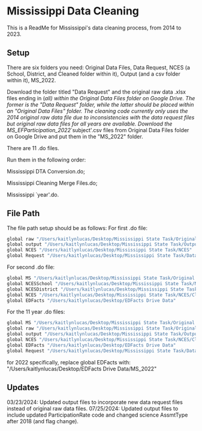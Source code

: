 
# Mississippi Data Cleaning

This is a ReadMe for Mississippi's data cleaning process, from 2014 to 2023.




## Setup

There are six folders you need: 
Original Data Files, Data Request, NCES (a School, District, and Cleaned folder within it), Output (and a csv folder within it), MS_2022. 

Download the folder titled "Data Request" and the original raw data .xlsx files ending in (_all) within the Original Data Files folder on Google Drive. The former is the "Data Request" folder, while the latter should be placed within an "Original Data Files" folder.
The cleaning code currently only uses the 2014 original raw data file due to inconsistencies with the data request files but original raw data files for all years are available. Download the MS_EFParticipation_2022_`subject'.csv files from Original Data Files folder on Google Drive and put them in the "MS_2022" folder.

There are 11 .do files. 

Run them in the following order:

Mississippi DTA Conversion.do; 

Mississippi Cleaning Merge Files.do; 

Mississippi `year'.do. 



    
## File Path

The file path setup should be as follows: 
For first .do file:

```bash
global raw "/Users/kaitlynlucas/Desktop/Mississippi State Task/Original Data Files"
global output "/Users/kaitlynlucas/Desktop/Mississippi State Task/Output"
global NCES "/Users/kaitlynlucas/Desktop/Mississippi State Task/NCES"
global Request "/Users/kaitlynlucas/Desktop/Mississippi State Task/Data Request"
```
For second .do file:
```bash
global MS "/Users/kaitlynlucas/Desktop/Mississippi State Task/Original Data Files"
global NCESSchool "/Users/kaitlynlucas/Desktop/Mississippi State Task/NCES/School"
global NCESDistrict "/Users/kaitlynlucas/Desktop/Mississippi State Task/NCES/District"
global NCES "/Users/kaitlynlucas/Desktop/Mississippi State Task/NCES/Cleaned"
global EDFacts "/Users/kaitlynlucas/Desktop/EDFacts Drive Data"
```
For the 11 year .do files:
```bash
global MS "/Users/kaitlynlucas/Desktop/Mississippi State Task/Original Data Files"
global raw "/Users/kaitlynlucas/Desktop/Mississippi State Task/Original Data Files"
global output "/Users/kaitlynlucas/Desktop/Mississippi State Task/Output"
global NCES "/Users/kaitlynlucas/Desktop/Mississippi State Task/NCES/Cleaned"
global EDFacts "/Users/kaitlynlucas/Desktop/EDFacts Drive Data"
global Request "/Users/kaitlynlucas/Desktop/Mississippi State Task/Data Request"
```
for 2022 specifically, replace global EDFacts with: "/Users/kaitlynlucas/Desktop/EDFacts Drive Data/MS_2022"
## Updates

03/23/2024: Updated output files to incorporate new data request files instead of original raw data files.
07/25/2024: Updated output files to include updated ParticipationRate code and changed science AssmtType after 2018 (and flag change).
